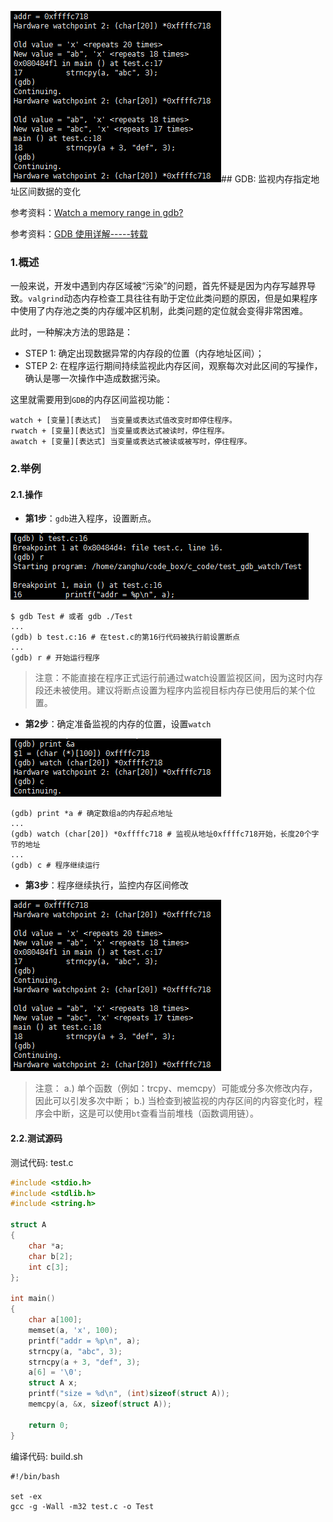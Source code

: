 ![](/assets/c063_03.PNG)## GDB: 监视内存指定地址区间数据的变化

参考资料：[Watch a memory range in gdb?](https://stackoverflow.com/questions/11004374/watch-a-memory-range-in-gdb)

参考资料：[GDB 使用详解-----转载](https://www.cnblogs.com/visayafan/archive/2011/09/27/2193632.html)


### 1.概述

一般来说，开发中遇到内存区域被“污染”的问题，首先怀疑是因为内存写越界导致。`valgrind`动态内存检查工具往往有助于定位此类问题的原因，但是如果程序中使用了内存池之类的内存缓冲区机制，此类问题的定位就会变得非常困难。

此时，一种解决方法的思路是：

* STEP 1: 确定出现数据异常的内存段的位置（内存地址区间）；
* STEP 2: 在程序运行期间持续监视此内存区间，观察每次对此区间的写操作，确认是哪一次操作中造成数据污染。

这里就需要用到`GDB`的内存区间监视功能：

```text
watch + [变量][表达式]  当变量或表达式值改变时即停住程序。
rwatch + [变量][表达式] 当变量或表达式被读时，停住程序。
awatch + [变量][表达式] 当变量或表达式被读或被写时，停住程序。
```

### 2.举例

#### 2.1.操作

* **第1步**：`gdb`进入程序，设置断点。

![](/assets/c063_01.PNG)

```shell
$ gdb Test # 或者 gdb ./Test
...
(gdb) b test.c:16 # 在test.c的第16行代码被执行前设置断点
...
(gdb) r # 开始运行程序
```

> 注意：不能直接在程序正式运行前通过watch设置监视区间，因为这时内存段还未被使用。建议将断点设置为程序内监视目标内存已使用后的某个位置。


* **第2步**：确定准备监视的内存的位置，设置`watch`

![](/assets/c063_02.PNG)

```shell
(gdb) print *a # 确定数组a的内存起点地址
...
(gdb) watch (char[20]) *0xffffc718 # 监视从地址0xffffc718开始，长度20个字节的地址
...
(gdb) c # 程序继续运行
```

* **第3步**：程序继续执行，监控内存区间修改

![](/assets/c063_03.PNG)

> 注意：
> a.) 单个函数（例如：trcpy、memcpy）可能或分多次修改内存，因此可以引发多次中断；
> b.) 当检查到被监视的内存区间的内容变化时，程序会中断，这是可以使用`bt`查看当前堆栈（函数调用链）。


#### 2.2.测试源码

测试代码: test.c

```c
#include <stdio.h>
#include <stdlib.h>
#include <string.h>

struct A
{
    char *a;
    char b[2];
    int c[3];
};

int main()
{
    char a[100];
    memset(a, 'x', 100);
    printf("addr = %p\n", a);
    strncpy(a, "abc", 3);
    strncpy(a + 3, "def", 3);
    a[6] = '\0';
    struct A x;
    printf("size = %d\n", (int)sizeof(struct A));
    memcpy(a, &x, sizeof(struct A));

    return 0;
}
```

编译代码: build.sh

```shell
#!/bin/bash

set -ex
gcc -g -Wall -m32 test.c -o Test
```

